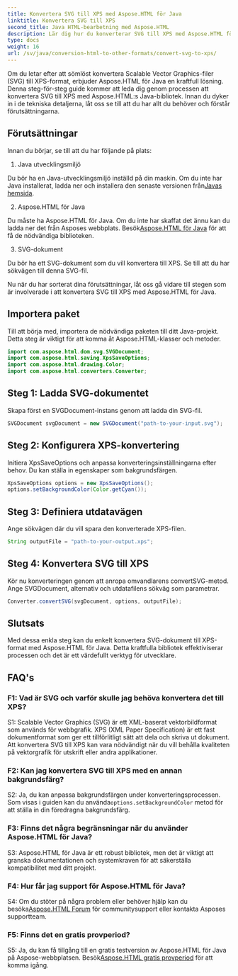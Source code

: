 ```yaml
---
title: Konvertera SVG till XPS med Aspose.HTML för Java
linktitle: Konvertera SVG till XPS
second_title: Java HTML-bearbetning med Aspose.HTML
description: Lär dig hur du konverterar SVG till XPS med Aspose.HTML för Java. Enkel, steg-för-steg-guide för sömlösa konverteringar.
type: docs
weight: 16
url: /sv/java/conversion-html-to-other-formats/convert-svg-to-xps/
---
```


Om du letar efter att sömlöst konvertera Scalable Vector Graphics-filer (SVG) till XPS-format, erbjuder Aspose.HTML för Java en kraftfull lösning. Denna steg-för-steg guide kommer att leda dig genom processen att konvertera SVG till XPS med Aspose.HTML:s Java-bibliotek. Innan du dyker in i de tekniska detaljerna, låt oss se till att du har allt du behöver och förstår förutsättningarna.

## Förutsättningar

Innan du börjar, se till att du har följande på plats:

1. Java utvecklingsmiljö

 Du bör ha en Java-utvecklingsmiljö inställd på din maskin. Om du inte har Java installerat, ladda ner och installera den senaste versionen från[Javas hemsida](https://www.oracle.com/java/technologies/javase-downloads.html).

2. Aspose.HTML för Java

Du måste ha Aspose.HTML för Java. Om du inte har skaffat det ännu kan du ladda ner det från Asposes webbplats. Besök[Aspose.HTML för Java](https://releases.aspose.com/html/java/) för att få de nödvändiga biblioteken.

3. SVG-dokument

Du bör ha ett SVG-dokument som du vill konvertera till XPS. Se till att du har sökvägen till denna SVG-fil.

Nu när du har sorterat dina förutsättningar, låt oss gå vidare till stegen som är involverade i att konvertera SVG till XPS med Aspose.HTML för Java.

## Importera paket

Till att börja med, importera de nödvändiga paketen till ditt Java-projekt. Detta steg är viktigt för att komma åt Aspose.HTML-klasser och metoder.

```java
import com.aspose.html.dom.svg.SVGDocument;
import com.aspose.html.saving.XpsSaveOptions;
import com.aspose.html.drawing.Color;
import com.aspose.html.converters.Converter;
```

## Steg 1: Ladda SVG-dokumentet

Skapa först en SVGDocument-instans genom att ladda din SVG-fil.

```java
SVGDocument svgDocument = new SVGDocument("path-to-your-input.svg");
```

## Steg 2: Konfigurera XPS-konvertering

Initiera XpsSaveOptions och anpassa konverteringsinställningarna efter behov. Du kan ställa in egenskaper som bakgrundsfärgen.

```java
XpsSaveOptions options = new XpsSaveOptions();
options.setBackgroundColor(Color.getCyan());
```

## Steg 3: Definiera utdatavägen

Ange sökvägen där du vill spara den konverterade XPS-filen.

```java
String outputFile = "path-to-your-output.xps";
```

## Steg 4: Konvertera SVG till XPS

Kör nu konverteringen genom att anropa omvandlarens convertSVG-metod. Ange SVGDocument, alternativ och utdatafilens sökväg som parametrar.

```java
Converter.convertSVG(svgDocument, options, outputFile);
```

## Slutsats

Med dessa enkla steg kan du enkelt konvertera SVG-dokument till XPS-format med Aspose.HTML för Java. Detta kraftfulla bibliotek effektiviserar processen och det är ett värdefullt verktyg för utvecklare.

## FAQ's

### F1: Vad är SVG och varför skulle jag behöva konvertera det till XPS?

S1: Scalable Vector Graphics (SVG) är ett XML-baserat vektorbildformat som används för webbgrafik. XPS (XML Paper Specification) är ett fast dokumentformat som ger ett tillförlitligt sätt att dela och skriva ut dokument. Att konvertera SVG till XPS kan vara nödvändigt när du vill behålla kvaliteten på vektorgrafik för utskrift eller andra applikationer.

### F2: Kan jag konvertera SVG till XPS med en annan bakgrundsfärg?

 S2: Ja, du kan anpassa bakgrundsfärgen under konverteringsprocessen. Som visas i guiden kan du använda`options.setBackgroundColor` metod för att ställa in din föredragna bakgrundsfärg.

### F3: Finns det några begränsningar när du använder Aspose.HTML för Java?

S3: Aspose.HTML för Java är ett robust bibliotek, men det är viktigt att granska dokumentationen och systemkraven för att säkerställa kompatibilitet med ditt projekt.

### F4: Hur får jag support för Aspose.HTML för Java?

 S4: Om du stöter på några problem eller behöver hjälp kan du besöka[Aspose.HTML Forum](https://forum.aspose.com/) för communitysupport eller kontakta Asposes supportteam.

### F5: Finns det en gratis provperiod?

 S5: Ja, du kan få tillgång till en gratis testversion av Aspose.HTML för Java på Aspose-webbplatsen. Besök[Aspose.HTML gratis provperiod](https://releases.aspose.com/) för att komma igång.